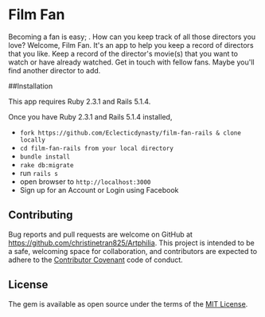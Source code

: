 # Film Fan

 Becoming a fan is easy; . How can you keep track of all those directors you love? Welcome, Film Fan. It's an app to help you keep a record of directors that you like. Keep a record of the director's movie(s) that you want to watch or have already watched. Get in touch with fellow fans. Maybe you'll find another director to add.

 ##Installation

 This app requires Ruby 2.3.1 and Rails 5.1.4.

Once you have Ruby 2.3.1 and Rails 5.1.4 installed,

* ```fork https://github.com/Eclecticdynasty/film-fan-rails & clone locally```
* ```cd film-fan-rails from your local directory```
* ```bundle install```
* ```rake db:migrate```
* run ```rails s```
* open browser to ```http://localhost:3000```
* Sign up for an Account or Login using Facebook

## Contributing
Bug reports and pull requests are welcome on GitHub at https://github.com/christinetran825/Artphilia. This project is intended to be a safe, welcoming space for collaboration, and contributors are expected to adhere to the [Contributor Covenant](http://contributor-covenant.org) code of conduct.

## License
The gem is available as open source under the terms of the [MIT License](http://opensource.org/licenses/MIT).




